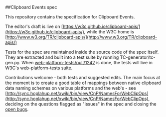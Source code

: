 ##Clipboard Events spec

This repository contains the specification for Clipboard Events.

The editor's draft is live on [https://w3c.github.io/clipboard-apis/](https://w3c.github.io/clipboard-apis/), while the W3C home is [http://www.w3.org/TR/clipboard-apis/](http://www.w3.org/TR/clipboard-apis/)

Tests for the spec are maintained inside the source code of the spec itself. They are extracted and built into a test suite by running TC-generator/tc-gen.py. When [web-platform-tests/pull/1242](https://github.com/w3c/web-platform-tests/pull/1242) is done, the tests will live in W3C's web-platform-tests suite.

Contributions welcome - both tests and suggested edits. The main focus at the moment is to create a good table of mappings between native clipboard data naming schemes on various platforms and the web's - see [http://sync.hoplahup.net/xwiki/bin/view/CnP/NamesForWebClipOps](http://sync.hoplahup.net/xwiki/bin/view/CnP/NamesForWebClipOps), deciding on the questions flagged as "issues" in the spec and closing the [open bugs](https://www.w3.org/Bugs/Public/buglist.cgi?component=Clipboard%20API%20and%20events&list_id=54757&product=WebAppsWG&resolution=---).